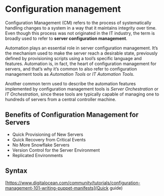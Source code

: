 # Configuration management

Configuration Management (CM) refers to the process of systematically handling changes to a system in a way that it maintains integrity over time. Even though this process was not originated in the IT industry, the term is broadly used to refer to **server configuration management**.

Automation plays an essential role in server configuration management. It’s the mechanism used to make the server reach a desirable state, previously defined by provisioning scripts using a tool’s specific language and features. Automation is, in fact, the heart of configuration management for servers, and that’s why it’s common to also refer to configuration management tools as *Automation Tools* or *IT Automation Tools*.

Another common term used to describe the automation features implemented by configuration management tools is *Server Orchestration* or *IT Orchestration*, since these tools are typically capable of managing one to hundreds of servers from a central controller machine.

## Benefits of Configuration Management for Servers

* Quick Provisioning of New Servers
* Quick Recovery from Critical Events
* No More Snowflake Servers
* Version Control for the Server Environment
* Replicated Environments

## Syntax

[https://www.digitalocean.com/community/tutorials/configuration-management-101-writing-puppet-manifests](Quick guide)
